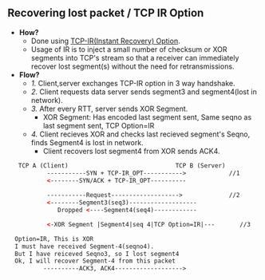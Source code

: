 ## Recovering lost packet / TCP IR Option
- **How?**
  - Done using [TCP-IR(Instant Recovery) Option](../../TCP_Header).
  - Usage of IR is to inject a small number of checksum or XOR segments into TCP's stream so that a receiver can immediately recover lost segment(s) without the need for retransmissions.
- **Flow?**
  - *1.* Client,server exchanges TCP-IR option in 3 way handshake.
  - *2.* Client requests data server sends segment3 and segment4(lost in network).
  - *3.* After every RTT, server sends XOR Segment.
    - XOR Segment: Has encoded last segment sent, Same seqno as last segment sent, TCP Option=IR
  - *4.* Client recieves XOR and checks last recieved segment's Seqno, finds Segment4 is lost in network.
    - Client recovers lost segment4 from XOR sends ACK4.
```html
   TCP A (Client)                              TCP B (Server)                                             
           -----------SYN + TCP-IR_OPT----------->            //1
           <--------SYN/ACK + TCP-IR_OPT----------  
                                                    
           -----------Request------------------->             //2
           <--------Segment3(seq3)-------------------  
              Dropped <----Segment4(seq4)------------

           <-XOR Segment |Segment4|seq 4|TCP Option=IR|---       //3

  Option=IR, This is XOR
  I must have received Segment-4(seqno4).
  But I have reiceved Seqno3, so I lost segment4
  Ok, I will recover Segment-4 from this packet
          ----------ACK3, ACK4------------------->
```

